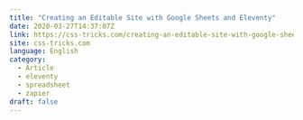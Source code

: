 ```yaml
---
title: "Creating an Editable Site with Google Sheets and Eleventy"
date: 2020-03-27T14:37:07Z
link: https://css-tricks.com/creating-an-editable-site-with-google-sheets-and-eleventy/?utm_medium=RSS&utm_source=news.12bit.vn
site: css-tricks.com
language: English
category:
  - Article
  - eleventy
  - spreadsheet
  - zapier
draft: false
---
```

